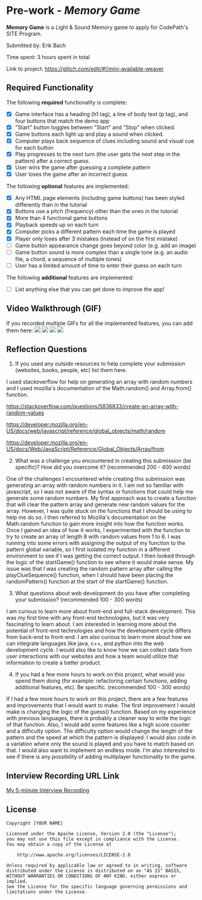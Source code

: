 # Pre-work - _Memory Game_

**Memory Game** is a Light & Sound Memory game to apply for CodePath's SITE Program.

Submitted by: Erik Bach

Time spent: 3 hours spent in total

Link to project: https://glitch.com/edit/#!/mini-available-weaver

## Required Functionality

The following **required** functionality is complete:

- [x] Game interface has a heading (h1 tag), a line of body text (p tag), and four buttons that match the demo app
- [x] "Start" button toggles between "Start" and "Stop" when clicked.
- [x] Game buttons each light up and play a sound when clicked.
- [x] Computer plays back sequence of clues including sound and visual cue for each button
- [x] Play progresses to the next turn (the user gets the next step in the pattern) after a correct guess.
- [x] User wins the game after guessing a complete pattern
- [x] User loses the game after an incorrect guess

The following **optional** features are implemented:

- [x] Any HTML page elements (including game buttons) has been styled differently than in the tutorial
- [x] Buttons use a pitch (frequency) other than the ones in the tutorial
- [x] More than 4 functional game buttons
- [x] Playback speeds up on each turn
- [x] Computer picks a different pattern each time the game is played
- [x] Player only loses after 3 mistakes (instead of on the first mistake)
- [ ] Game button appearance change goes beyond color (e.g. add an image)
- [ ] Game button sound is more complex than a single tone (e.g. an audio file, a chord, a sequence of multiple tones)
- [ ] User has a limited amount of time to enter their guess on each turn

The following **additional** features are implemented:

- [ ] List anything else that you can get done to improve the app!

## Video Walkthrough (GIF)

If you recorded multiple GIFs for all the implemented features, you can add them here:
![](gif1-link-here)
![](gif2-link-here)
![](gif3-link-here)
![](gif4-link-here)

## Reflection Questions

1. If you used any outside resources to help complete your submission (websites, books, people, etc) list them here.

  I used stackoverflow for help on generating an array with random numbers and I used mozilla's documentation of the Math.random() and Array.from() function.
  
  https://stackoverflow.com/questions/5836833/create-an-array-with-random-values
  
  https://developer.mozilla.org/en-US/docs/web/javascript/reference/global_objects/math/random
  
  https://developer.mozilla.org/en-US/docs/Web/JavaScript/Reference/Global_Objects/Array/from
  

2. What was a challenge you encountered in creating this submission (be specific)? How did you overcome it? (recommended 200 - 400 words)

  One of the challenges I encountered while creating this submission was generating an array with random numbers in it. I am not so familiar with javascript, so I was not aware of the syntax or functions that could help me generate some random numbers. My first approach was to create a function that will clear the pattern array and generate new random values for the array. However, I was quite stuck on the functions that I should be using to help me do so. I then referred to Mozilla's documentation on the Math.random function to gain more insight into how the function works. Once I gained an idea of how it works, I experimented with the function to try to create an array of length 8 with random values from 1 to 6. I was running into some errors with assigning the output of my function to the pattern global variable, so I first isolated my function in a different environment to see if I was getting the correct output. I then looked through the logic of the startGame() function to see where it would make sense. My issue was that I was creating the random pattern array after calling the playClueSequence() function, when I should have been placing the randomPattern() function at the start of the startGame() function. 

3. What questions about web development do you have after completing your submission? (recommended 100 - 300 words)

  I am curious to learn more about front-end and full-stack development. This was my first time with any front-end technologies, but it was very fascinating to learn about. I am interested in learning more about the potential of front-end technologies and how the development cycle differs from back-end to front-end. I am also curious to learn more about how we can integrate languages like java, c++, and python into the web development cycle. I would also like to know how we can collect data from user interactions with our websites and how a team would utilize that information to create a better product.

4. If you had a few more hours to work on this project, what would you spend them doing (for example: refactoring certain functions, adding additional features, etc). Be specific. (recommended 100 - 300 words)
   
  If I had a few more hours to work on this project, there are a few features and improvements that I would want to make. The first improvement I would make is changing the logic of the guess() function. Based on my experience with previous languages, there is probably a cleaner way to write the logic of that function. Also, I would add some features like a high score counter and a difficulty option. The difficulty option would change the length of the pattern and the speed at which the pattern is displayed. I would also code in a variation where only the sound is played and you have to match based on that. I would also want to implement an endless mode. I'm also interested to see if there is any possibility of adding multiplayer functionality to the game.


## Interview Recording URL Link

[My 5-minute Interview Recording](your-link-here)

## License

    Copyright [YOUR NAME]

    Licensed under the Apache License, Version 2.0 (the "License");
    you may not use this file except in compliance with the License.
    You may obtain a copy of the License at

        http://www.apache.org/licenses/LICENSE-2.0

    Unless required by applicable law or agreed to in writing, software
    distributed under the License is distributed on an "AS IS" BASIS,
    WITHOUT WARRANTIES OR CONDITIONS OF ANY KIND, either express or implied.
    See the License for the specific language governing permissions and
    limitations under the License.
